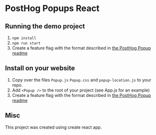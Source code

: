 # PostHog Popups React

## Running the demo project

1. `npm install`
2. `npm run start`
3. Create a feature flag with the format described in [the PostHog Popup readme](../README.md)

## Install on your website

1. Copy over the files `Popup.js` `Popup.css` and `popup-location.js` to your repo.
2. Add `<Popup />` to the root of your project (see App.js for an example)
3. Create a feature flag with the format described in [the PostHog Popup readme](../README.md)

## Misc

This project was created using create react app.

